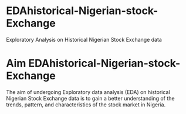 # EDAhistorical-Nigerian-stock-Exchange
Exploratory Analysis on Historical Nigerian Stock Exchange data

# Aim EDAhistorical-Nigerian-stock-Exchange
The aim of undergoing Exploratory data analysis (EDA) on historical Nigerian Stock Exchange data is to gain a better understanding of the trends, pattern, and characteristics of the stock market in Nigeria. 
